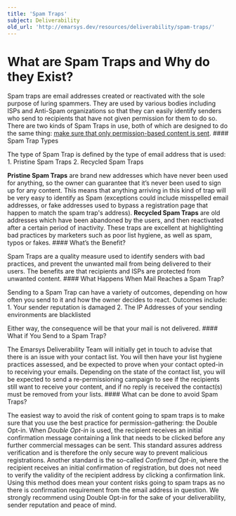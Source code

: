 ```yaml
---
title: 'Spam Traps'
subject: Deliverability
old_url: 'http://emarsys.dev/resources/deliverability/spam-traps/'
---
```


What are Spam Traps and Why do they Exist?
==========================================

 Spam traps are email addresses created or reactivated with the sole purpose of luring spammers. They are used by various bodies including ISPs and Anti-Spam organizations so that they can easily identify senders who send to recipients that have not given permission for them to do so. There are two kinds of Spam Traps in use, both of which are designed to do the same thing: <span style="text-decoration: underline;">make sure that only permission-based content is sent</span>. #### Spam Trap Types

 The type of Spam Trap is defined by the type of email address that is used: 1. Pristine Spam Traps
2. Recycled Spam Traps
 
**Pristine Spam Traps** are brand new addresses which have never been used for anything, so the owner can guarantee that it’s never been used to sign up for any content. This means that anything arriving in this kind of trap will be very easy to identify as Spam (exceptions could include misspelled email addresses, or fake addresses used to bypass a registration page that happen to match the spam trap's address). **Recycled Spam Traps** are old addresses which have been abandoned by the users, and then reactivated after a certain period of inactivity. These traps are excellent at highlighting bad practices by marketers such as poor list hygiene, as well as spam, typos or fakes. #### What’s the Benefit?

 Spam Traps are a quality measure used to identify senders with bad practices, and prevent the unwanted mail from being delivered to their users. The benefits are that recipients and ISPs are protected from unwanted content. #### What Happens When Mail Reaches a Spam Trap?

 Sending to a Spam Trap can have a variety of outcomes, depending on how often you send to it and how the owner decides to react. Outcomes include: 1. Your sender reputation is damaged
2. The IP Addresses of your sending environments are blacklisted
 
 Either way, the consequence will be that your mail is not delivered. #### What if You Send to a Spam Trap?

 The Emarsys Deliverability Team will initially get in touch to advise that there is an issue with your contact list. You will then have your list hygiene practices assessed, and be expected to prove when your contact opted-in to receiving your emails. Depending on the state of the contact list, you will be expected to send a re-permissioning campaign to see if the recipients still want to receive your content, and if no reply is received the contact(s) must be removed from your lists. #### What can be done to avoid Spam Traps?

 The easiest way to avoid the risk of content going to spam traps is to make sure that you use the best practice for permission-gathering: the Double Opt-in. When *Double Opt-in* is used, the recipient receives an initial confirmation message containing a link that needs to be clicked before any further commercial messages can be sent. This standard assures address verification and is therefore the only secure way to prevent malicious registrations. Another standard is the so-called *Confirmed Opt-in*, where the recipient receives an initial confirmation of registration, but does not need to verify the validity of the recipient address by clicking a confirmation link. Using this method does mean your content risks going to spam traps as no there is confirmation requirement from the email address in question. We strongly recommend using Double Opt-in for the sake of your deliverability, sender reputation and peace of mind.